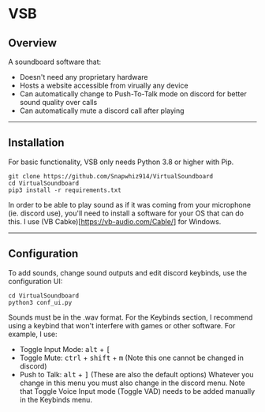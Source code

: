 # VSB
## Overview
A soundboard software that:
 - Doesn't need any proprietary hardware
 - Hosts a website accessible from virually any device
 - Can automatically change to Push-To-Talk mode on discord for better sound quality over calls
 - Can automatically mute a discord call after playing
---
## Installation
For basic functionality, VSB only needs Python 3.8 or higher with Pip.
```
git clone https://github.com/Snapwhiz914/VirtualSoundboard
cd VirtualSoundboard
pip3 install -r requirements.txt
```
In order to be able to play sound as if it was coming from your microphone (ie. discord use), you'll need to install a software for your OS that can do this. I use (VB Cabke)[https://vb-audio.com/Cable/] for Windows.

---
## Configuration
To add sounds, change sound outputs and edit discord keybinds, use the configuration UI:
```
cd VirtualSoundboard
python3 conf_ui.py
```
Sounds must be in the .wav format.
For the Keybinds section, I recommend using a keybind that won't interfere with games or other software. For example, I use:
 - Toggle Input Mode: <kbd>alt</kbd> + <kbd>[</kbd>
 - Toggle Mute: <kbd>ctrl</kbd> + <kbd>shift</kbd> + <kbd>m</kbd> (Note this one cannot be changed in discord)
 - Push to Talk: <kbd>alt</kbd> + <kbd>]</kbd>
(These are also the default options)
Whatever you change in this menu you must also change in the discord menu. Note that Toggle Voice Input mode (Toggle VAD) needs to be added manually in the Keybinds menu. 
